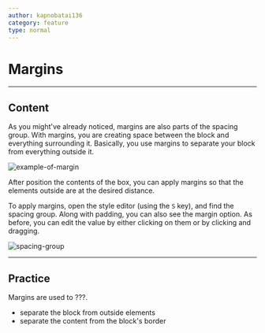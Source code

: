 ```yaml
---
author: kapnobatai136
category: feature
type: normal
---
```


# Margins


---

## Content

As you might've already noticed, margins are also parts of the spacing group. With margins, you are creating space between the block and everything surrounding it. Basically, you use margins to separate your block from everything outside it.

![example-of-margin](https://img.enkipro.com/4b0358e89fda089a5e38d5740ab996ac.png)

After position the contents of the box, you can apply margins so that the elements outside are at the desired distance.

To apply margins, open the style editor (using the `S` key), and find the spacing group. Along with padding, you can also see the margin option. As before, you can edit the value by either clicking on them or by clicking and dragging.

![spacing-group](https://img.enkipro.com/3f04159d0b8f2e3995044e6a09d792d9.png)


---

## Practice

Margins are used to ???.

* separate the block from outside elements
* separate the content from the block's border
